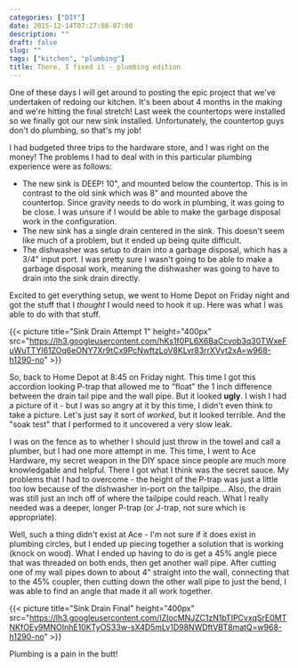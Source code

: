 ```yaml
---
categories: ["DIY"]
date: 2015-12-14T07:27:08-07:00
description: ""
draft: false
slug: ""
tags: ["kitchen", "plumbing"]
title: There, I fixed it - plumbing edition
---
```


One of these days I will get around to posting the epic project that we've
undertaken of redoing our kitchen. It's been about 4 months in the making and
we're hitting the final stretch! Last week the countertops were installed
so we finally got our new sink installed. Unfortunately, the countertop guys
don't do plumbing, so that's my job!

I had budgeted three trips to the hardware store, and I was right on the
money! The problems I had to deal with in this particular plumbing experience
were as follows:

* The new sink is DEEP! 10", and mounted below the countertop. This is
in contrast to the old sink which was 8" and mounted above the countertop.
Since gravity needs to do work in plumbing, it was going to be close. I was
unsure if I would be able to make the garbage disposal work in the
configuration.
* The new sink has a single drain centered in the sink. This doesn't seem
like much of a problem, but it ended up being quite difficult.
* The dishwasher was setup to drain into a garbage disposal, which has a
3/4" input port. I was pretty sure I wasn't going to be able to make a
garbage disposal work, meaning the dishwasher was going to have to drain into
the sink drain directly.

Excited to get everything setup, we went to Home Depot on Friday night and got
the stuff that I _thought_ I would need to hook it up. Here was what I was
able to do with that stuff.

{{< picture title="Sink Drain Attempt 1" height="400px" src="https://lh3.googleusercontent.com/hKs1f0PL6X6BaCcvob3q30TWxeFuWuTTYl61ZOq6eONY7Xr9tCx9PcNwftzLoV8KLvr83rrXVyt2xA=w968-h1290-no" >}}

So, back to Home Depot at 8:45 on Friday night. This time I got this accordion
looking P-trap that allowed me to "float" the 1 inch difference between
the drain tail pipe and the wall pipe. But it looked **ugly**. I wish I had a
picture of it - but I was so angry at it by this time, I didn't even think to
take a picture. Let's just say it sort of _worked_, but it looked terrible.
And the "soak test" that I performed to it uncovered a very slow leak.

I was on the fence as to whether I should just throw in the towel and call a
plumber, but I had one more attempt in me. This time, I went to Ace Hardware,
my secret weapon in the DIY space since people are much more knowledgable and
helpful. There I got what I think was the secret sauce. My problems that I had
to overcome - the height of the P-trap was just a little too low because of
the dishwasher in-port on the tailpipe... Also, the drain was still just an
inch off of where the tailpipe could reach. What I really needed was a deeper,
longer P-trap (or J-trap, not sure which is appropriate).

Well, such a thing didn't exist at Ace - I'm not sure if it does exist in
plumbing circles, but I ended up piecing together a solution that is working
(knock on wood). What I ended up having to do is get a 45% angle piece that
was threaded on both ends, then get another wall pipe. After cutting one of
my wall pipes down to about 4" straight into the wall, connecting that to the
45% coupler, then cutting down the other wall pipe to just the bend, I was
able to find an angle that made it all work together.

{{< picture title="Sink Drain Final" height="400px" src="https://lh3.googleusercontent.com/IZIocMNJZC1zN1bTIPCvxqSrE0MTNKfOEy9MNOInhE10KTyOS33w-sX4D5mLv1D98NWDftVBT8matQ=w968-h1290-no" >}}

Plumbing is a pain in the butt!
